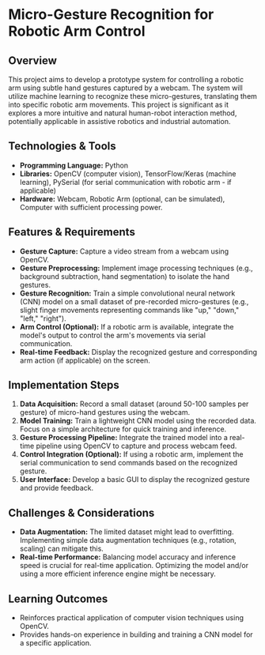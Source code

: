 # Micro-Gesture Recognition for Robotic Arm Control

## Overview
This project aims to develop a prototype system for controlling a robotic arm using subtle hand gestures captured by a webcam.  The system will utilize machine learning to recognize these micro-gestures, translating them into specific robotic arm movements. This project is significant as it explores a more intuitive and natural human-robot interaction method, potentially applicable in assistive robotics and industrial automation.

## Technologies & Tools
- **Programming Language:** Python
- **Libraries:** OpenCV (computer vision), TensorFlow/Keras (machine learning), PySerial (for serial communication with robotic arm - if applicable)
- **Hardware:** Webcam, Robotic Arm (optional, can be simulated), Computer with sufficient processing power.

## Features & Requirements
- **Gesture Capture:** Capture a video stream from a webcam using OpenCV.
- **Gesture Preprocessing:**  Implement image processing techniques (e.g., background subtraction, hand segmentation) to isolate the hand gestures.
- **Gesture Recognition:** Train a simple convolutional neural network (CNN) model on a small dataset of pre-recorded micro-gestures (e.g., slight finger movements representing commands like "up," "down," "left," "right").
- **Arm Control (Optional):** If a robotic arm is available, integrate the model's output to control the arm's movements via serial communication.
- **Real-time Feedback:** Display the recognized gesture and corresponding arm action (if applicable) on the screen.

## Implementation Steps
1. **Data Acquisition:** Record a small dataset (around 50-100 samples per gesture) of micro-hand gestures using the webcam.
2. **Model Training:** Train a lightweight CNN model using the recorded data.  Focus on a simple architecture for quick training and inference.
3. **Gesture Processing Pipeline:** Integrate the trained model into a real-time pipeline using OpenCV to capture and process webcam feed.
4. **Control Integration (Optional):** If using a robotic arm, implement the serial communication to send commands based on the recognized gesture.
5. **User Interface:** Develop a basic GUI to display the recognized gesture and provide feedback.

## Challenges & Considerations
- **Data Augmentation:** The limited dataset might lead to overfitting.  Implementing simple data augmentation techniques (e.g., rotation, scaling) can mitigate this.
- **Real-time Performance:**  Balancing model accuracy and inference speed is crucial for real-time application.  Optimizing the model and/or using a more efficient inference engine might be necessary.

## Learning Outcomes
- Reinforces practical application of computer vision techniques using OpenCV.
- Provides hands-on experience in building and training a CNN model for a specific application.

